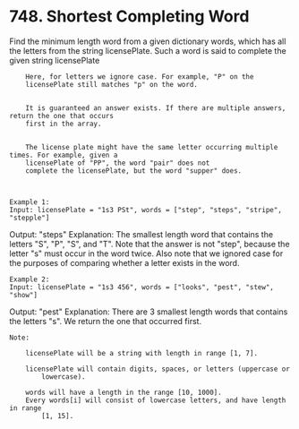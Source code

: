 # 748. Shortest Completing Word

Find the minimum length word from a given dictionary words, which has all the
        letters from the string licensePlate. Such a word is said to complete
        the given string licensePlate
    
    
        Here, for letters we ignore case. For example, "P" on the
        licensePlate still matches "p" on the word.
    
    
        It is guaranteed an answer exists. If there are multiple answers, return the one that occurs
        first in the array.
    
    
        The license plate might have the same letter occurring multiple times. For example, given a
        licensePlate of "PP", the word "pair" does not
        complete the licensePlate, but the word "supper" does.
    
    

    Example 1:
    Input: licensePlate = "1s3 PSt", words = ["step", "steps", "stripe", "stepple"]
Output: "steps"
Explanation: The smallest length word that contains the letters "S", "P", "S", and "T".
Note that the answer is not "step", because the letter "s" must occur in the word twice.
Also note that we ignored case for the purposes of comparing whether a letter exists in the word.

    

    Example 2:
    Input: licensePlate = "1s3 456", words = ["looks", "pest", "stew", "show"]
Output: "pest"
Explanation: There are 3 smallest length words that contains the letters "s".
We return the one that occurred first.

    

    Note:
    
        licensePlate will be a string with length in range [1, 7].
        
        licensePlate will contain digits, spaces, or letters (uppercase or
            lowercase).
        
        words will have a length in the range [10, 1000].
        Every words[i] will consist of lowercase letters, and have length in range
            [1, 15].